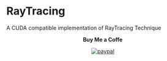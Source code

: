 # RayTracing
A CUDA compatible implementation of RayTracing Technique 



<div align="center">

**Buy Me a Coffe**
  
[![paypal](https://www.paypalobjects.com/en_US/i/btn/btn_donateCC_LG.gif)](https://www.paypal.com/donate/?hosted_button_id=23TQAZ9MSLAUU)

</div>
